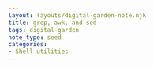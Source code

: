 ```yaml
---
layout: layouts/digital-garden-note.njk
title: grep, awk, and sed
tags: digital-garden
note_type: seed
categories:
- Shell utilities
---
```

